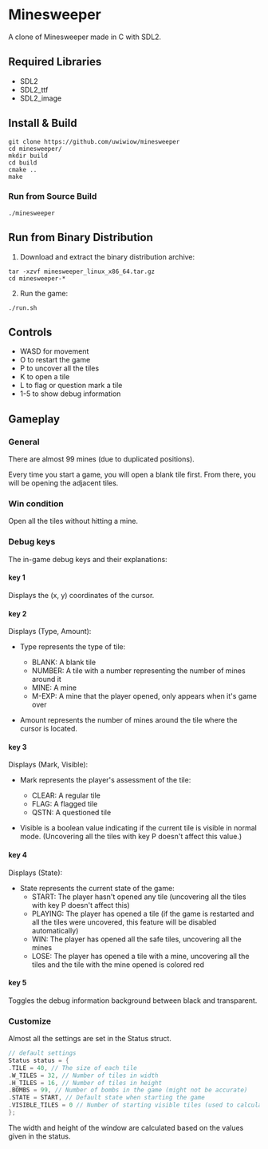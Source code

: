 # Minesweeper

A clone of Minesweeper made in C with SDL2.

## Required Libraries

- SDL2
- SDL2_ttf
- SDL2_image

## Install & Build

```shell
git clone https://github.com/uwiwiow/minesweeper
cd minesweeper/ 
mkdir build
cd build
cmake ..
make
```

### Run from Source Build
```shell
./minesweeper
```

## Run from Binary Distribution

1. Download and extract the binary distribution archive:

```shell
tar -xzvf minesweeper_linux_x86_64.tar.gz
cd minesweeper-*
```

2. Run the game:

```shell
./run.sh
```

## Controls

- WASD for movement
- O to restart the game
- P to uncover all the tiles
- K to open a tile
- L to flag or question mark a tile
- 1-5 to show debug information

## Gameplay

### General

There are almost 99 mines (due to duplicated positions).

Every time you start a game, you will open a blank tile first. From there, you will be opening the adjacent tiles.

### Win condition

Open all the tiles without hitting a mine.

### Debug keys

The in-game debug keys and their explanations:

#### key 1
Displays the (x, y) coordinates of the cursor.

#### key 2
Displays (Type, Amount):

* Type represents the type of tile:
    * BLANK: A blank tile
    * NUMBER: A tile with a number representing the number of mines around it
    * MINE: A mine
    * M-EXP: A mine that the player opened, only appears when it's game over

* Amount represents the number of mines around the tile where the cursor is located.

#### key 3
Displays (Mark, Visible):

* Mark represents the player's assessment of the tile:
    * CLEAR: A regular tile
    * FLAG: A flagged tile
    * QSTN: A questioned tile

* Visible is a boolean value indicating if the current tile is visible in normal mode. (Uncovering all the tiles with key P doesn't affect this value.)

#### key 4
Displays (State):

* State represents the current state of the game:
    * START: The player hasn't opened any tile (uncovering all the tiles with key P doesn't affect this)
    * PLAYING: The player has opened a tile (if the game is restarted and all the tiles were uncovered, this feature will be disabled automatically)
    * WIN: The player has opened all the safe tiles, uncovering all the mines
    * LOSE: The player has opened a tile with a mine, uncovering all the tiles and the tile with the mine opened is colored red

#### key 5
Toggles the debug information background between black and transparent.

### Customize 
Almost all the settings are set in the Status struct.
```c
// default settings
Status status = {
.TILE = 40, // The size of each tile
.W_TILES = 32, // Number of tiles in width
.H_TILES = 16, // Number of tiles in height
.BOMBS = 99, // Number of bombs in the game (might not be accurate)
.STATE = START, // Default state when starting the game
.VISIBLE_TILES = 0 // Number of starting visible tiles (used to calculate win condition)
};
```
The width and height of the window are calculated based on the values given in the status.